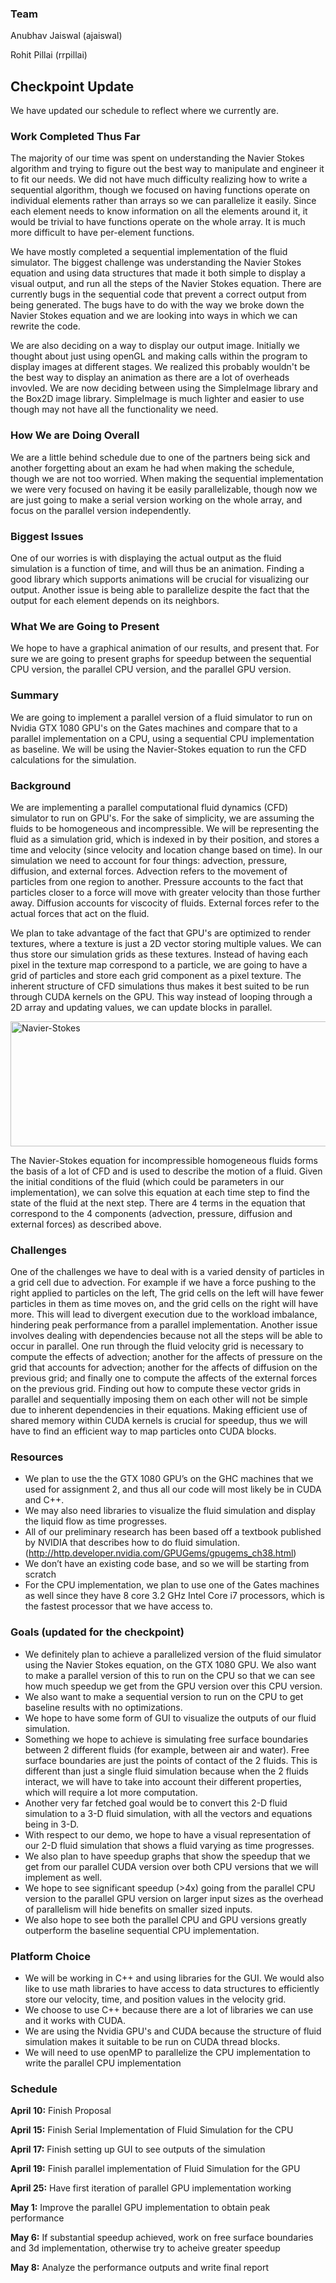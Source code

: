 ### Team

Anubhav Jaiswal  (ajaiswal)

Rohit Pillai  (rrpillai)

## Checkpoint Update

We have updated our schedule to reflect where we currently are. 

### Work Completed Thus Far 
The majority of our time was spent on understanding the Navier Stokes algorithm and trying to figure out the best way to manipulate and engineer it to fit our needs. We did not have much difficulty realizing how to write a sequential algorithm, though we focused on having functions operate on individual elements rather than arrays so we can parallelize it easily. Since each element needs to know information on all the elements around it, it would be trivial to have functions operate on the whole array. It is much more difficult to have per-element functions.

We have mostly completed a sequential implementation of the fluid simulator. The biggest challenge was understanding the Navier Stokes equation and using data structures that made it both simple to display a visual output, and run all the steps of the Navier Stokes equation. There are currently bugs in the sequential code that prevent a correct output from being generated. The bugs have to do with the way we broke down the Navier Stokes equation and we are looking into ways in which we can rewrite the code. 

We are also deciding on a way to display our output image. Initially we thought about just using openGL and making calls within the program to display images at different stages. We realized this probably wouldn't be the best way to display an animation as there are a lot of overheads invovled. We are now deciding between using the SimpleImage library and the Box2D image library. SimpleImage is much lighter and easier to use though may not have all the functionality we need.

### How We are Doing Overall

We are a little behind schedule due to one of the partners being sick and another forgetting about an exam he had when making the schedule, though we are not too worried. When making the sequential implementation we were very focused on having it be easily parallelizable, though now we are just going to make a serial version working on the whole array, and focus on the parallel version independently. 

### Biggest Issues

One of our worries is with displaying the actual output as the fluid simulation is a function of time, and will thus be an animation. Finding a good library which supports animations will be crucial for visualizing our output. Another issue is being able to parallelize despite the fact that the output for each element depends on its neighbors.  

### What We are Going to Present

We hope to have a graphical animation of our results, and present that. For sure we are going to present graphs for speedup between the sequential CPU version, the parallel CPU version, and the parallel GPU version. 

### Summary

We are going to implement a parallel version of a fluid simulator to run on Nvidia GTX 1080 GPU's on the Gates machines and compare that to a parallel implementation on a CPU, using a sequential CPU implementation as baseline. We will be using the Navier-Stokes equation to run the CFD calculations for the simulation.

### Background

We are implementing a parallel computational fluid dynamics (CFD) simulator to run on GPU's. For the sake of simplicity, we are assuming the fluids to be homogeneous and incompressible. We will be representing the fluid as a simulation grid, which is indexed in by their position, and stores a time and velocity (since velocity and location change based on time). In our simulation we need to account for four things: advection, pressure, diffusion, and external forces. Advection refers to the movement of particles from one region to another. Pressure accounts to the fact that particles closer to a force will move with greater velocity than those further away. Diffusion accounts for viscocity of fluids. External forces refer to the actual forces that act on the fluid. 

We plan to take advantage of the fact that GPU's are optimized to render textures, where a texture is just a 2D vector storing multiple values. We can thus store our simulation grids as these textures. Instead of having each pixel in the texture map correspond to a particle, we are going to have a grid of particles and store each grid component as a pixel texture. The inherent structure of CFD simulations thus makes it best suited to be run through CUDA kernels on the GPU. This way instead of looping through a 2D array and updating values, we can update blocks in parallel. 

<img src="15418-Final-Project/assets/17857867_1329636113793992_1520634717_n.png" alt="Navier-Stokes" width="600" height="200">

The Navier-Stokes equation for incompressible homogeneous fluids forms the basis of a lot of CFD and is used to describe the motion of a fluid. Given the initial conditions of the fluid (which could be parameters in our implementation), we can solve this equation at each time step to find the state of the fluid at the next step. There are 4 terms in the equation that correspond to the 4 components (advection, pressure, diffusion and external forces) as described above. 
 
### Challenges 
One of the challenges we have to deal with is a varied density of particles in a grid cell due to advection. For example if we have a force pushing to the right applied to particles on the left, The grid cells on the left will have fewer particles in them as time moves on, and the grid cells on the right will have more. This will lead to divergent execution due to the workload imbalance, hindering peak performance from a parallel implementation. Another issue involves dealing with dependencies because not all the steps will be able to occur in parallel. One run through the fluid velocity grid is necessary to compute the effects of advection; another for the affects of pressure on the grid that accounts for advection; another for the affects of diffusion on the previous grid; and finally one to compute the affects of the external forces on the previous grid. Finding out how to compute these vector grids in parallel and sequentially imposing them on each other will not be simple due to inherent dependencies in their equations. Making efficient use of shared memory within CUDA kernels is crucial for speedup, thus we will have to find an efficient way to map particles onto CUDA blocks. 

### Resources
- We plan to use the the GTX 1080 GPU’s on the GHC machines that we used for assignment 2, and thus all our code will most likely be in CUDA and C++.
- We may also need libraries to visualize the fluid simulation and display the liquid flow as time progresses. 
- All of our preliminary research has been based off a textbook published by NVIDIA that describes how to do fluid simulation. (http://http.developer.nvidia.com/GPUGems/gpugems_ch38.html) 
- We don’t have an existing code base, and so we will be starting from scratch
- For the CPU implementation, we plan to use one of the Gates machines as well since they have 8 core 3.2 GHz Intel Core i7 processors, which is the fastest processor that we have access to.

### Goals (updated for the checkpoint)
- We definitely plan to achieve a parallelized version of the fluid simulator using the Navier Stokes equation, on the GTX 1080 GPU. We also want to make a parallel version of this to run on the CPU so that we can see how much speedup we get from the GPU version over this CPU version.
- We also want to make a sequential version to run on the CPU to get baseline results with no optimizations.
- We hope to have some form of GUI to visualize the outputs of our fluid simulation. 
- Something we hope to achieve is simulating free surface boundaries between 2 different fluids (for example, between air and water). Free surface boundaries are just the points of contact of the 2 fluids. This is different than just a single fluid simulation because when the 2 fluids interact, we will have to take into account their different properties, which will require a lot more computation.
- Another very far fetched goal would be to convert this 2-D fluid simulation to a 3-D fluid simulation, with all the vectors and equations being in 3-D.
- With respect to our demo, we hope to have a visual representation of our 2-D fluid simulation that shows a fluid varying as time progresses.
- We also plan to have speedup graphs that show the speedup that we get from our parallel CUDA version over both CPU versions that we will implement as well. 
- We hope to see significant speedup (>4x) going from the parallel CPU version to the parallel GPU version on larger input sizes as the overhead of parallelism will hide benefits on smaller sized inputs. 
- We also hope to see both the parallel CPU and GPU versions greatly outperform the baseline sequential CPU implementation.


### Platform Choice 
- We will be working in C++ and using libraries for the GUI. We would also like to use math libraries to have access to data structures to efficiently store our velocity, time, and position values in the velocity grid. 
- We choose to use C++ because there are a lot of libraries we can use and it works with CUDA. 
- We are using the Nvidia GPU's and CUDA because the structure of fluid simulation makes it suitable to be run on CUDA thread blocks. 
- We will need to use openMP to parallelize the CPU implementation to write the parallel CPU implementation 

### Schedule
**April 10:** Finish Proposal 

**April 15:** Finish Serial Implementation of Fluid Simulation for the CPU

**April 17:** Finish setting up GUI to see outputs of the simulation 

**April 19:** Finish parallel implementation of Fluid Simulation for the GPU

**April 25:** Have first iteration of parallel GPU implementation working  

**May 1:** Improve the parallel GPU implementation to obtain peak performance

**May 6:** If substantial speedup achieved, work on free surface boundaries and 3d implementation, otherwise try to acheive greater speedup

**May 8:** Analyze the performance outputs and write final report
